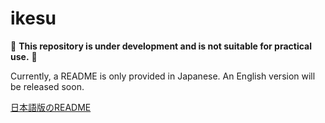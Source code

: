 # ikesu

:construction: **This repository is under development and is not suitable for practical use.** :construction:

Currently, a README is only provided in Japanese. An English version will be released soon.

[日本語版のREADME](README-ja.md)